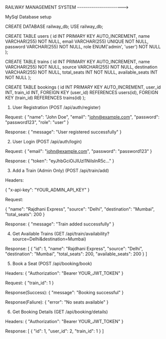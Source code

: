 RAILWAY MANAGEMENT SYSTEM ----------------------->


MySql Database setup

CREATE DATABASE railway_db;
USE railway_db;


CREATE TABLE users (
    id INT PRIMARY KEY AUTO_INCREMENT,
    name VARCHAR(255) NOT NULL,
    email VARCHAR(255) UNIQUE NOT NULL,
    password VARCHAR(255) NOT NULL,
    role ENUM('admin', 'user') NOT NULL
);

CREATE TABLE trains (
    id INT PRIMARY KEY AUTO_INCREMENT,
    name VARCHAR(255) NOT NULL,
    source VARCHAR(255) NOT NULL,
    destination VARCHAR(255) NOT NULL,
    total_seats INT NOT NULL,
    available_seats INT NOT NULL
);

CREATE TABLE bookings (
    id INT PRIMARY KEY AUTO_INCREMENT,
    user_id INT,
    train_id INT,
    FOREIGN KEY (user_id) REFERENCES users(id),
    FOREIGN KEY (train_id) REFERENCES trains(id)
);




1) User Registration (POST /api/auth/register)

Request:
{
  "name": "John Doe",
  "email": "john@example.com",
  "password": "password123",
  "role": "user"
}

Response:
{
  "message": "User registered successfully"
}


2)  User Login (POST /api/auth/login)

Request:
{
  "email": "john@example.com",
  "password": "password123"
}


Response:
{
  "token": "eyJhbGciOiJIUzI1NiIsInR5c..."
}


3) Add a Train (Admin Only) (POST /api/train/add)

Headers:

{
  "x-api-key": "YOUR_ADMIN_API_KEY"
}

Request:

{
  "name": "Rajdhani Express",
  "source": "Delhi",
  "destination": "Mumbai",
  "total_seats": 200
}

Response:
{
  "message": "Train added successfully"
}


4) Get Available Trains (GET /api/train/availability?source=Delhi&destination=Mumbai)

Response:
[
  {
    "id": 1,
    "name": "Rajdhani Express",
    "source": "Delhi",
    "destination": "Mumbai",
    "total_seats": 200,
    "available_seats": 200
  }
]


5) Book a Seat (POST /api/booking/book)

Headers: 
{
  "Authorization": "Bearer YOUR_JWT_TOKEN"
}


Request:
{
  "train_id": 1
}

Response(Success):
{
  "message": "Booking successful"
}

Response(Faliure):
{
  "error": "No seats available"
}


6) Get Booking Details (GET /api/booking/details)

Headers:
{
  "Authorization": "Bearer YOUR_JWT_TOKEN"
}

Response:
[
  {
    "id": 1,
    "user_id": 2,
    "train_id": 1
  }
]


